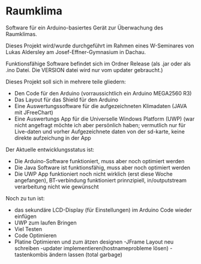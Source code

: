 # Raumklima
Software für ein Arduino-basiertes Gerät zur Überwachung des Raumklimas.

Dieses Projekt wird/wurde durchgeführt im Rahmen eines W-Seminares von Lukas Aldersley am Josef-Effner-Gymnasium in Dachau.

Funktionsfähige Software befindet sich im Ordner Release (als .jar oder als .ino Datei. Die VERSION datei wird nur vom updater gebraucht.)

Dieses Projekt soll sich in mehrere teile gliedern:
  - Den Code für den Arduino (vorraussichtlich ein Arduino MEGA2560 R3)
  - Das Layout für das Shield für den Arduino
  - Eine Auswertungssoftware für die aufgezeichneten Klimadaten (JAVA mit JFreeChart)
  - Eine Auswertungs App für die Universelle Windows Platform (UWP) (war nicht angefragt möchte ich aber persönlich haben; vermutlich nur für Live-daten und vorher Aufgezeichnete daten von der sd-karte, keine direkte aufzeichung in der App
  
Der Aktuelle entwicklungsstatus ist: 
  - Die Arduino-Software funktioniert, muss aber noch optimiert werden
  - Die Java Software ist funktionsfähig, muss aber noch optimiert werden
  - Die UWP App funktioniert noch nicht wirklich (erst diese Woche angefangen), BT-verbindung funktioniert prinnzipiell, in/outputstream verarbeitung nicht wie gewünscht
  
Noch zu tun ist:
  - das sekundäre LCD-Display (für Einstellungen) im Arduino Code wieder einfügen
  - UWP zum laufen Bringen
  - Viel Testen
  - Code Optimieren
  - Platine Optimieren und zum ätzen designen
  -JFrame Layout neu schreiben
  -updater implementieren(hostnameprobleme lösen)
  -tastenkombis ändern lassen (total garbage)
